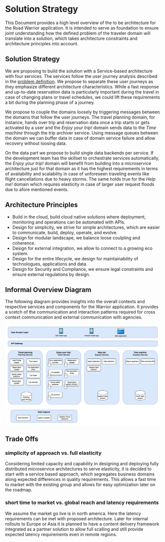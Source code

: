 # Solution Strategy
This Document provides a high level overview of the to be architecture for the Road Warrior application. It is intended to serve as foundation to ensure joint understanding how the defined problem of the traveler domain will translate into a solution, which takes architecture constraints and architecture principles into account.

## Solution Strategy

We are proposing to build the solution with a Service-based architecture with four services. The services follow the user journey analysis described in the [problem definition](/01%20ProblemDefintion/ProblemDefinition.md#user-journeys). We propose to separate these user journeys as they emphasize different architecture characteristics. While a fast response and up-to-date reservation data is particularly important during the travel in case of changing plans or travel schedules, we could lift these requirements a bit during the planning phase of a journey.

We propose to couple the domains loosely by triggering messages between the domains that follow the user journeys. The travel planning domain, for instance, hands over trip and reservation data once a trip starts or gets activated by a user and the _Enjoy your trip!_ domain sends data to the _Time machine_ through the trip archiver service. Using message queues between the domain we can buffer data in case of domain service failure and allow recovery without loosing data.

On the data part we propose to build single data backends per service. If the development team has the skillset to orchestrate services automatically, the _Enjoy your trip!_ domain will benefit from building into a microservice architecture just for that domain as it has the highest requirements in terms of availability and scalability in case of unforeseen traveling events like flight cancellations due to heavy storms. The same holds true for the _Help me!_ domain which requires elasticity in case of larger user request floods due to afore mentioned events.

## Architecture Principles

- Build in the cloud, build cloud native solutions where deployment, monitoring and operations can be automated with APIs.
- Design for simplicity, we strive for simple architectures, which are easier to communicate, build, deploy, operate, and evolve.
- Design for modular landscape, we balance loose coulpling and coherence.
- Design for external integration, we allow to connect to a growing eco system.
- Design for the entire lifecycle, we design for maintainability of technologues, applications and data.
- Design for Security and Compliance, we ensure legal constraints and ensure external regulations by design.

## Informal Overview Diagram

The following diagram provides insights into the overall contexts and respective services and components for the Warrior application. It provides a scetch of the communication and interaction patterns required for cross context communication and external communication with agencies.

![High Level De-Composition](HighLevelComponentView.png)

## Trade Offs 

### simplicity of approach vs. full elasticity

Considering limited capacity and capability in designing and deploying fully distributed microservice architectures to serve elasticity, it is decided to start with a service based approach, which segregates business domains along expected differences in quality requirements. This allows a fast time to market with the existing group and allows for easy optimization later on the roadmap.

### short time to market vs. global reach and latency requirements

We assume the market go live is in north america. Here the latency requirements can be met with proposed architecture. Later for internal rollouts to Europe or Asia it is planned to have a content delivery framework integrated as a partner solution to allow full scalling and still provide expected latency requirements even in remote regions.
